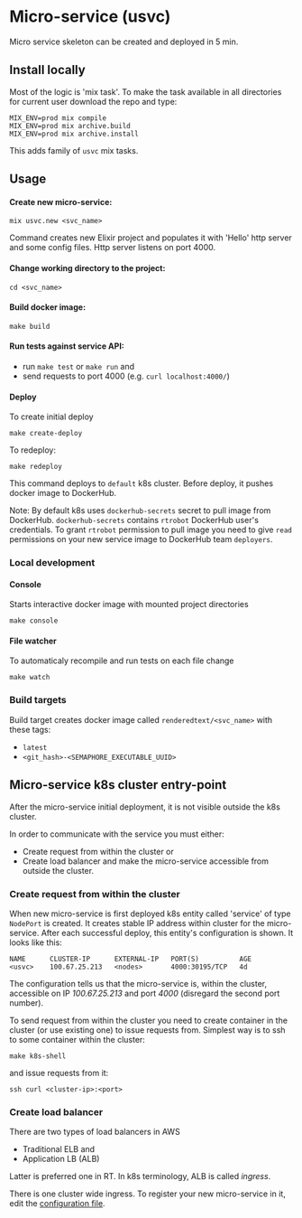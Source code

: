 # Micro-service (usvc)
Micro service skeleton can be created and deployed in 5 min.

## Install locally
Most of the logic is 'mix task'.
To make the task available in all directories for current user
download the repo and type:

```
MIX_ENV=prod mix compile
MIX_ENV=prod mix archive.build
MIX_ENV=prod mix archive.install
```

This adds family of `usvc` mix tasks.

## Usage

#### Create new micro-service:
```
mix usvc.new <svc_name>
```

Command creates new Elixir project and populates it with
'Hello' http server and some config files.
Http server listens on port 4000.

#### Change working directory to the project:
```
cd <svc_name>
```

#### Build docker image:
```
make build
```

#### Run tests against service API:
- run `make test` or `make run` and
- send requests to port 4000 (e.g. `curl localhost:4000/`)

#### Deploy
To create initial deploy
```
make create-deploy
```

To redeploy:
```
make redeploy
```

This command deploys to `default` k8s cluster.
Before deploy, it pushes docker image to DockerHub.

Note: By default k8s uses `dockerhub-secrets` secret to pull image from DockerHub.
`dockerhub-secrets` contains `rtrobot` DockerHub user's credentials.
To grant `rtrobot` permission to pull image
you need to give `read` permissions on your new service image
to DockerHub team `deployers`.

### Local development

#### Console
Starts interactive docker image with mounted project directories
```
make console
```

#### File watcher
To automaticaly recompile and run tests on each file change
```
make watch
```

### Build targets
Build target creates docker image called `renderedtext/<svc_name>`
with these tags:
- `latest`
- `<git_hash>-<SEMAPHORE_EXECUTABLE_UUID>`

## Micro-service k8s cluster entry-point
After the micro-service initial deployment, it is not visible outside the
k8s cluster.

In order to communicate with the service you must either:
- Create request from within the cluster or
- Create load balancer and make the micro-service accessible from outside the cluster.

### Create request from within the cluster
When new micro-service is first deployed k8s entity called 'service'
of type `NodePort` is created.
It creates stable IP address within cluster for the micro-service.
After each successful deploy, this entity's configuration is shown.
It looks like this:
```
NAME      CLUSTER-IP      EXTERNAL-IP   PORT(S)          AGE
<usvc>    100.67.25.213   <nodes>       4000:30195/TCP   4d
```

The configuration tells us that the micro-service is,
within the cluster, accessible on IP *100.67.25.213* and port *4000*
(disregard the second port number).

To send request from within the cluster you need to create container
in the cluster (or use existing one) to issue requests from.
Simplest way is to ssh to some container within the cluster:
```
make k8s-shell
```

and issue requests from it:
```
ssh curl <cluster-ip>:<port>
```

### Create load balancer
There are two types of load balancers in AWS
- Traditional ELB  and
- Application LB (ALB)

Latter is preferred one in RT.
In k8s terminology, ALB is called *ingress*.

There is one cluster wide ingress.
To register your new micro-service in it, edit the [configuration file](https://github.com/renderedtext/aws-k8s-ingress/blob/master/staging.yml).
